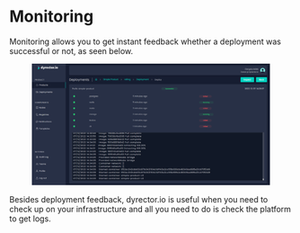 # Monitoring

Monitoring allows you to get instant feedback whether a deployment was successful or not, as seen below.

<figure><img src="../../.gitbook/assets/dyrector-io-deployment-06.png" alt=""><figcaption></figcaption></figure>

Besides deployment feedback, dyrector.io is useful when you need to check up on your infrastructure and all you need to do is check the platform to get logs.
